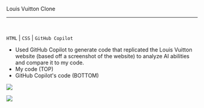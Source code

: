 Louis Vuitton Clone
<hr>
<br>

``HTML`` | ``CSS`` | ``GitHub Copilot``
<br>
- Used GitHub Copilot to generate code that replicated the Louis Vuitton website (based off a screenshot of the website) to analyze AI abilities and compare it to my code.
- My code (TOP)
- GitHub Copilot's code (BOTTOM)

![](mycode.png)

![](ai-code.png)

